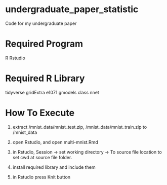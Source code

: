 # undergraduate_paper_statistic
Code for my undergraduate paper


# Required Program
R
Rstudio

# Required R Library

tidyverse
gridExtra
e1071
gmodels
class
nnet

# How To Execute

1. extract /mnist_data/mnist_test.zip, /mnist_data/mnist_train.zip to /mnist_data

2. open Rstudio, and open multi-mnist.Rmd

3. in Rstudio, Session -> set working directory -> To source file location
   to set cwd at source file folder.

4. install required library and include them

5. in Rstudio press Knit button



